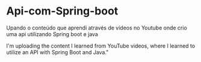 # Api-com-Spring-boot
Upando o conteúdo que aprendi através de vídeos no Youtube onde crio uma api utilizando Spring boot e java

 I'm uploading the content I learned from YouTube videos, where I learned to utilize an API with Spring Boot and Java."
